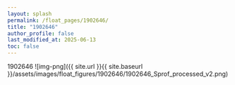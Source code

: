```yaml
---
layout: splash
permalink: /float_pages/1902646/
title: "1902646"
author_profile: false
last_modified_at: 2025-06-13
toc: false
---
```

 
1902646
![img-png]({{ site.url }}{{ site.baseurl }}/assets/images/float_figures/1902646/1902646_Sprof_processed_v2.png)